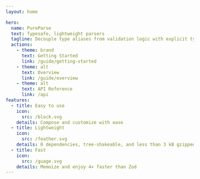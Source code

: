 ```yaml
---
layout: home

hero:
  name: PureParse
  text: Typesafe, lightweight parsers
  tagline: Decouple type aliases from validation logic with explicit type declarations
  actions:
    - theme: brand
      text: Getting Started
      link: /guide/getting-started
    - theme: alt
      text: Overview
      link: /guide/overview
    - theme: alt
      text: API Reference
      link: /api
features:
  - title: Easy to use
    icon:
      src: /block.svg
    details: Compose and customize with ease
  - title: Lightweight
    icon:
      src: /feather.svg
    details: 0 dependencies, tree-shakeable, and less than 3 kB gzipped
  - title: Fast
    icon:
      src: /guage.svg
    details: Memoize and enjoy 4× faster than Zod
---
```


<script setup>
import WithinHero from "/components/WithinHero.vue";
import FlickingCode from "/components/FlickingCode.vue";

</script>

<WithinHero>
    <FlickingCode/>
</WithinHero>
